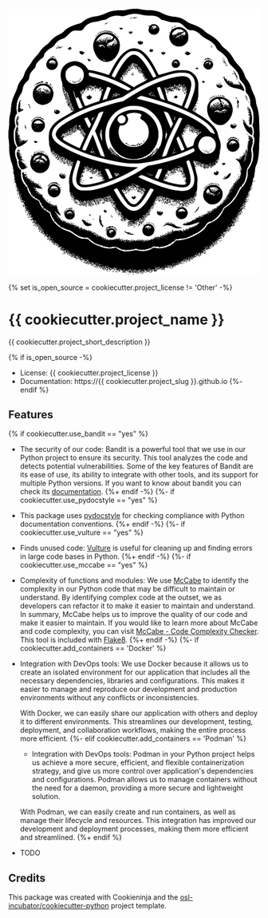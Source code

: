 ![LOGO](/images/logo.png)

{% set is_open_source = cookiecutter.project_license != 'Other' -%}
# {{ cookiecutter.project_name }}

{{ cookiecutter.project_short_description }}

{% if is_open_source -%}
* License: {{ cookiecutter.project_license }}
* Documentation: https://{{ cookiecutter.project_slug }}.github.io
{%- endif %}

## Features
{% if cookiecutter.use_bandit == "yes" %}
* The security of our code: Bandit is a powerful tool that we use in our Python
  project to ensure its security. This tool analyzes the code and detects
  potential vulnerabilities. Some of the key features of Bandit are its ease of
  use, its ability to integrate with other tools, and its support for multiple
  Python versions. If you want to know about bandit you can check its
  [documentation](https://bandit.readthedocs.io/en/latest/).
{%+ endif -%}
{%- if cookiecutter.use_pydocstyle == "yes" %}
* This package uses [pydocstyle](http://www.pydocstyle.org/en/stable/)
  for checking compliance with Python documentation conventions.
{%+ endif -%}
{%- if cookiecutter.use_vulture == "yes" %}
* Finds unused code: [Vulture](https://github.com/jendrikseipp/vulture)
  is useful for cleaning up and finding errors in large code bases in
  Python.
{%+ endif -%}
{%- if cookiecutter.use_mccabe == "yes" %}
* Complexity of functions and modules: We use
[McCabe](https://github.com/PyCQA/mccabe) to identify the complexity in our
Python code that may be difficult to maintain or understand. By identifying
complex code at the outset, we as developers can refactor it to make it easier
to maintain and understand. In summary, McCabe helps us to improve the quality
of our code and make it easier to maintain. If you would like to learn more
about McCabe and code complexity, you can visit [McCabe - Code Complexity
Checker](https://here-be-pythons.readthedocs.io/en/latest/python/mccabe.html).
This tool is included with [Flake8](https://flake8.pycqa.org/en/latest/).
{%+ endif -%}
{%- if cookiecutter.add_containers == 'Docker' %}
* Integration with DevOps tools: We use Docker because it allows us to create an
  isolated environment for our application that includes all the necessary
  dependencies, libraries and configurations. This makes it easier to manage and
  reproduce our development and production environments without any conflicts or
  inconsistencies.

  With Docker, we can easily share our application with others and deploy it to
  different environments. This streamlines our development, testing, deployment,
  and collaboration workflows, making the entire process more efficient.
{%- elif cookiecutter.add_containers == 'Podman' %}
  * Integration with DevOps tools: Podman in your Python project helps us
  achieve a more secure, efficient, and flexible containerization strategy, and
  give us more control over application's dependencies and configurations.
  Podman allows us to manage containers without the need for a daemon, providing a
  more secure and lightweight solution.

  With Podman, we can easily create and run containers, as well as manage their
  lifecycle and resources. This integration has improved our development and
  deployment processes, making them more efficient and streamlined.
{%+ endif %}
* TODO

## Credits

This package was created with Cookieninja and the
[osl-incubator/cookiecutter-python](https://github.com/osl-incubator/cookiecutter-python)
project template.
